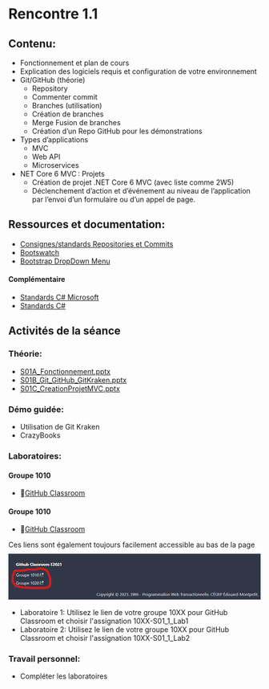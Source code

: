 # Rencontre 1.1

## Contenu: 
- Fonctionnement et plan de cours 
- Explication des logiciels requis et configuration de votre environnement 
- Git/GitHub (théorie)
  - Repository 
  - Commenter commit 
  - Branches (utilisation) 
  - Création de branches 
  - Merge Fusion de branches 
  - Création d’un Repo GitHub pour les démonstrations 
- Types d’applications
  - MVC 
  - Web API 
  - Microservices
- NET Core 6 MVC : Projets 
  - Création de projet .NET Core 6 MVC  (avec liste comme 2W5) 
  - Déclenchement d’action et d’événement au niveau de l’application par l’envoi d’un formulaire ou d’un appel de page.

## Ressources et documentation: 
- [Consignes/standards Repositories et Commits](https://info.cegepmontpetit.ca/git)
- [Bootswatch](https://bootswatch.com/)
- [Bootstrap DropDown Menu](https://getbootstrap.com/docs/5.0)

#### Complémentaire 
- [Standards C# Microsoft](https://docs.microsoft.com/en-us/dotnet/csharp/programming-guide/inside-a-program/coding-conventions)
- [Standards C#](https://github.com/ktaranov/naming-convention/blob/master/C%23%20Coding%20Standards%20and%20Naming%20Conventions.md)

## Activités de la séance

### Théorie:
- [S01A_Fonctionnement.pptx](https://cegepedouardmontpetit-my.sharepoint.com/:p:/r/personal/valerie_turgeon_cegepmontpetit_ca/Documents/Site_3W6_Partage/01.1_Intro_GitKraken/S01A_Fonctionnement.pptx?d=w371cbcb780ee4e9981c436d9efbf5d19&csf=1&web=1&e=IH8QWc)
- [S01B_Git_GitHub_GitKraken.pptx](https://cegepedouardmontpetit-my.sharepoint.com/:p:/r/personal/valerie_turgeon_cegepmontpetit_ca/Documents/Site_3W6_Partage/01.1_Intro_GitKraken/S01B_Git_GitHub_GitKraken.pptx?d=we474177ca54c4b47af2ef6e5d0d60f60&csf=1&web=1&e=FVig8O)
- [S01C_CreationProjetMVC.pptx](https://cegepedouardmontpetit-my.sharepoint.com/:p:/r/personal/valerie_turgeon_cegepmontpetit_ca/Documents/Site_3W6_Partage/01.1_Intro_GitKraken/S01C_CreationProjetMVC.pptx?d=w01697b947c244e32959ca241566699de&csf=1&web=1&e=2RoQ28)

### Démo guidée:
- Utilisation de Git Kraken
- CrazyBooks

### Laboratoires:

#### Groupe 1010
- 🔗[GitHub Classroom](https://classroom.github.com/classrooms/129973551-e23progwebtrans-1010)
#### Groupe 1010
- 🔗[GitHub Classroom](https://classroom.github.com/classrooms/129973551-e23progwebtrans-1020)

Ces liens sont également toujours facilement accessible au bas de la page
![Image Reference](/cours/1_1/LiensGithubClassroom.png)

- Laboratoire 1: Utilisez le lien de votre groupe 10XX pour GitHub Classroom et choisir l'assignation 10XX-S01_1_Lab1
- Laboratoire 2: Utilisez le lien de votre groupe 10XX pour GitHub Classroom et choisir l'assignation 10XX-S01_1_Lab2

### Travail personnel: 
- Compléter les laboratoires
